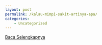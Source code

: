 ```yaml
---
layout: post
permalink: /kalau-mimpi-sakit-artinya-apa/
categories:
    - Uncategorized
---
```


[Baca Selengkapnya](/04)